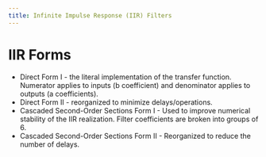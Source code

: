 ```yaml
---
title: Infinite Impulse Response (IIR) Filters
---
```

IIR Forms
=========

* Direct Form I - the literal implementation of the transfer function. Numerator
applies to inputs (b coefficient) and denominator applies to outputs (a coefficients).
* Direct Form II - reorganized to minimize delays/operations.
* Cascaded Second-Order Sections Form I - Used to improve numerical stability of 
the IIR realization. Filter coefficients are broken into groups of 6.
* Cascaded Second-Order Sections Form II - Reorganized to reduce the number of delays.

